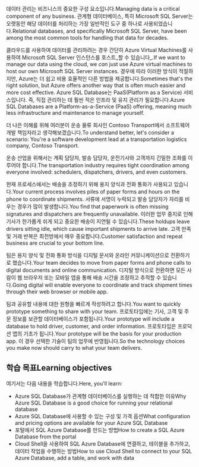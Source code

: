 <span data-ttu-id="6f539-101">데이터 관리는 비즈니스의 중요한 구성 요소입니다.</span><span class="sxs-lookup"><span data-stu-id="6f539-101">Managing data is a critical component of any business.</span></span> <span data-ttu-id="6f539-102">관계형 데이터베이스, 특히 Microsoft SQL Server는 오랫동안 해당 데이터를 처리하는 가장 일반적인 도구 중 하나로 사용되었습니다.</span><span class="sxs-lookup"><span data-stu-id="6f539-102">Relational databases, and specifically Microsoft SQL Server, have been among the most common tools for handling that data for decades.</span></span> 

<span data-ttu-id="6f539-103">클라우드를 사용하여 데이터를 관리하려는 경우 간단히 Azure Virtual Machines를 사용하여 Microsoft SQL Server 인스턴스를 호스트_할 수 있습니다_.</span><span class="sxs-lookup"><span data-stu-id="6f539-103">If we want to manage our data using the cloud, we _can_ just use Azure virtual machines to host our own Microsoft SQL Server instances.</span></span> <span data-ttu-id="6f539-104">경우에 따라 이러한 방식이 적절하지만, Azure는 더 쉽고 비용 효율적인 다른 방법을 제공합니다.</span><span class="sxs-lookup"><span data-stu-id="6f539-104">Sometimes that's the right solution, but Azure offers another way that is often much easier and more cost effective.</span></span> <span data-ttu-id="6f539-105">Azure SQL Database는 PaaS(Platform as a Service) 서비스입니다. 즉, 직접 관리하는 데 훨씬 적은 인프라 및 유지 관리가 필요합니다.</span><span class="sxs-lookup"><span data-stu-id="6f539-105">Azure SQL Databases are a Platform-as-a-Service (PaaS) offering, meaning much less infrastructure and maintenance to manage yourself.</span></span>

<span data-ttu-id="6f539-106">더 나은 이해를 위해 여러분이 운송 물류 회사인 Contoso Transport에서 소프트웨어 개발 책임자라고 생각해보겠습니다.</span><span class="sxs-lookup"><span data-stu-id="6f539-106">To understand better, let's consider a scenario: You're a software development lead at a transportation logistics company, Contoso Transport.</span></span>

<span data-ttu-id="6f539-107">운송 산업을 위해서는 계획 담당자, 발송 담당자, 운전기사와 고객까지 긴밀한 조화를 이루어야 합니다.</span><span class="sxs-lookup"><span data-stu-id="6f539-107">The transportation industry requires tight coordination among everyone involved: schedulers, dispatchers, drivers, and even customers.</span></span>

<span data-ttu-id="6f539-108">현재 프로세스에서는 배송을 조정하기 위해 용지 양식과 전화 통화가 사용되고 있습니다.</span><span class="sxs-lookup"><span data-stu-id="6f539-108">Your current process involves piles of paper forms and hours on the phone to coordinate shipments.</span></span> <span data-ttu-id="6f539-109">서류에 서명이 누락되고 발송 담당자가 자리를 비우는 경우가 많이 발생합니다.</span><span class="sxs-lookup"><span data-stu-id="6f539-109">You find that paperwork is often missing signatures and dispatchers are frequently unavailable.</span></span> <span data-ttu-id="6f539-110">이러한 업무 중지로 인해 기사가 한가롭게 쉬게 되고 중요한 배송이 지연될 수 있습니다.</span><span class="sxs-lookup"><span data-stu-id="6f539-110">These holdups leave drivers sitting idle, which cause important shipments to arrive late.</span></span> <span data-ttu-id="6f539-111">고객 만족 및 거래 반복은 최전방에서 매우 중요합니다.</span><span class="sxs-lookup"><span data-stu-id="6f539-111">Customer satisfaction and repeat business are crucial to your bottom line.</span></span>

<span data-ttu-id="6f539-112">팀은 용지 양식 및 전화 통화 방식을 디지털 문서와 온라인 커뮤니케이션으로 전환하기로 했습니다.</span><span class="sxs-lookup"><span data-stu-id="6f539-112">Your team decides to move from paper forms and phone calls to digital documents and online communication.</span></span> <span data-ttu-id="6f539-113">디지털 방식으로 전환하면 모든 사람이 웹 브라우저 또는 모바일 앱을 통해 배송 시간을 조정하고 추적할 수 있습니다.</span><span class="sxs-lookup"><span data-stu-id="6f539-113">Going digital will enable everyone to coordinate and track shipment times through their web browser or mobile app.</span></span>

<span data-ttu-id="6f539-114">팀과 공유할 내용에 대한 원형을 빠르게 작성하려고 합니다.</span><span class="sxs-lookup"><span data-stu-id="6f539-114">You want to quickly prototype something to share with your team.</span></span> <span data-ttu-id="6f539-115">프로토타입에는 기사, 고객 및 주문 정보를 보관할 데이터베이스가 포함됩니다.</span><span class="sxs-lookup"><span data-stu-id="6f539-115">Your prototype will include a database to hold driver, customer, and order information.</span></span> <span data-ttu-id="6f539-116">프로토타입은 프로덕션 앱의 기초가 됩니다.</span><span class="sxs-lookup"><span data-stu-id="6f539-116">Your prototype will be the basis for your production app.</span></span> <span data-ttu-id="6f539-117">이 경우 선택한 기술이 팀의 업무에 반영됩니다.</span><span class="sxs-lookup"><span data-stu-id="6f539-117">So the technology choices you make now should carry to what your team delivers.</span></span>

## <a name="learning-objectives"></a><span data-ttu-id="6f539-118">학습 목표</span><span class="sxs-lookup"><span data-stu-id="6f539-118">Learning objectives</span></span>

<span data-ttu-id="6f539-119">여기서는 다음 내용을 학습합니다.</span><span class="sxs-lookup"><span data-stu-id="6f539-119">Here, you'll learn:</span></span>

- <span data-ttu-id="6f539-120">Azure SQL Database가 관계형 데이터베이스를 실행하는 데 적합한 이유</span><span class="sxs-lookup"><span data-stu-id="6f539-120">Why Azure SQL Database is a good choice for running your relational database</span></span>
- <span data-ttu-id="6f539-121">Azure SQL Database에 사용할 수 있는 구성 및 가격 옵션</span><span class="sxs-lookup"><span data-stu-id="6f539-121">What configuration and pricing options are available for your Azure SQL Database</span></span>
- <span data-ttu-id="6f539-122">포털에서 SQL Azure Database를 만드는 방법</span><span class="sxs-lookup"><span data-stu-id="6f539-122">How to create a SQL Azure Database from the portal</span></span>
- <span data-ttu-id="6f539-123">Cloud Shell을 사용하여 SQL Azure Database에 연결하고, 테이블을 추가하고, 데이터 작업을 수행하는 방법</span><span class="sxs-lookup"><span data-stu-id="6f539-123">How to use Cloud Shell to connect to your SQL Azure Database, add a table, and work with data</span></span>